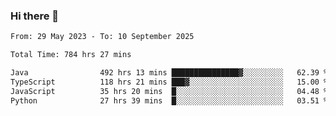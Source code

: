 ### Hi there 👋

<!--START_SECTION:waka-->

```txt
From: 29 May 2023 - To: 10 September 2025

Total Time: 784 hrs 27 mins

Java                492 hrs 13 mins ███████████████▓░░░░░░░░░   62.39 %
TypeScript          118 hrs 21 mins ███▓░░░░░░░░░░░░░░░░░░░░░   15.00 %
JavaScript          35 hrs 20 mins  █░░░░░░░░░░░░░░░░░░░░░░░░   04.48 %
Python              27 hrs 39 mins  █░░░░░░░░░░░░░░░░░░░░░░░░   03.51 %
```

<!--END_SECTION:waka-->
<!--
**the-beef-calculator/the-beef-calculator** is a ✨ _special_ ✨ repository because its `README.md` (this file) appears on your GitHub profile.

Here are some ideas to get you started:

- 🔭 I’m currently working on ...
- 🌱 I’m currently learning ...
- 👯 I’m looking to collaborate on ...
- 🤔 I’m looking for help with ...
- 💬 Ask me about ...
- 📫 How to reach me: ...
- 😄 Pronouns: ...
- ⚡ Fun fact: ...
-->
